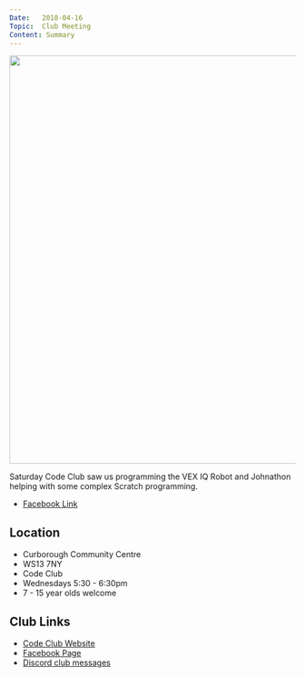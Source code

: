 ```yaml
---
Date:   2018-04-16
Topic:  Club Meeting
Content: Summary
---
```

[<img width="960px" height="720" src="https://scontent.fbhx6-1.fna.fbcdn.net/v/t1.6435-9/30739560_1518808328246262_4351405554271256576_n.jpg?stp=dst-jpg_p720x720&_nc_cat=100&ccb=1-7&_nc_sid=730e14&_nc_ohc=6aumL12OTfoAX9sMBGD&_nc_oc=AQmsTNOctVq8bEuikdofybuQVaVdf1iUhuWYVxEqmpJx04LLILtfDYH7yLfx37ZNXVI&_nc_ht=scontent.fbhx6-1.fna&edm=AKK4YLsEAAAA&oh=00_AfCXVKum0jeSUWNXrucJWUcszaqk1xZ_UPnh-x7p-aGn9w&oe=654E2633"/>](https://scontent.fbhx6-1.fna.fbcdn.net/v/t1.6435-9/30739560_1518808328246262_4351405554271256576_n.jpg?stp=dst-jpg_p720x720&_nc_cat=100&ccb=1-7&_nc_sid=730e14&_nc_ohc=6aumL12OTfoAX9sMBGD&_nc_oc=AQmsTNOctVq8bEuikdofybuQVaVdf1iUhuWYVxEqmpJx04LLILtfDYH7yLfx37ZNXVI&_nc_ht=scontent.fbhx6-1.fna&edm=AKK4YLsEAAAA&oh=00_AfCXVKum0jeSUWNXrucJWUcszaqk1xZ_UPnh-x7p-aGn9w&oe=654E2633)

Saturday Code Club saw us programming the VEX IQ Robot and Johnathon helping with some complex Scratch programming.

* [Facebook Link](https://www.facebook.com/1481985248595237/posts/1518809071579521/)

## Location

* Curborough Community Centre
* WS13 7NY
* Code Club
* Wednesdays 5:30 - 6:30pm
* 7 - 15 year olds welcome

## Club Links

* [Code Club Website](https://lichfield-code-club.github.io/)
* [Facebook Page](https://www.facebook.com/LichfieldCoders)
* [Discord club messages](https://discord.gg/szz6xGK)
